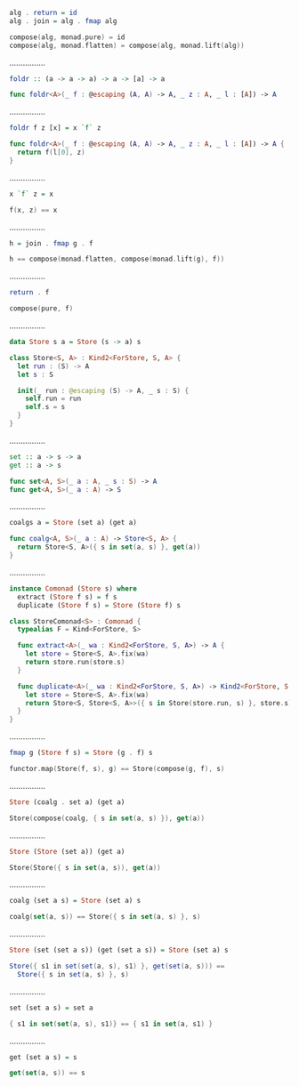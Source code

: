 ```Haskell
alg . return = id
alg . join = alg . fmap alg
```
```swift
compose(alg, monad.pure) = id
compose(alg, monad.flatten) = compose(alg, monad.lift(alg))
```
................
```Haskell
foldr :: (a -> a -> a) -> a -> [a] -> a
```
```swift
func foldr<A>(_ f : @escaping (A, A) -> A, _ z : A, _ l : [A]) -> A
```
................
```Haskell
foldr f z [x] = x `f` z
```
```swift
func foldr<A>(_ f : @escaping (A, A) -> A, _ z : A, _ l : [A]) -> A {
  return f(l[0], z)
}
```
................
```Haskell
x `f` z = x
```
```swift
f(x, z) == x
```
................
```Haskell
h = join . fmap g . f
```
```swift
h == compose(monad.flatten, compose(monad.lift(g), f))
```
................
```Haskell
return . f
```
```swift
compose(pure, f)
```
................
```Haskell
data Store s a = Store (s -> a) s
```
```swift
class Store<S, A> : Kind2<ForStore, S, A> {
  let run : (S) -> A
  let s : S

  init(_ run : @escaping (S) -> A, _ s : S) {
    self.run = run
    self.s = s
  }
}
```
................
```Haskell
set :: a -> s -> a
get :: a -> s
```
```swift
func set<A, S>(_ a : A, _ s : S) -> A
func get<A, S>(_ a : A) -> S
```
................
```Haskell
coalgs a = Store (set a) (get a)
```
```swift
func coalg<A, S>(_ a : A) -> Store<S, A> {
  return Store<S, A>({ s in set(a, s) }, get(a))
}
```
................
```Haskell
instance Comonad (Store s) where
  extract (Store f s) = f s
  duplicate (Store f s) = Store (Store f) s
```
```swift
class StoreComonad<S> : Comonad {
  typealias F = Kind<ForStore, S>

  func extract<A>(_ wa : Kind2<ForStore, S, A>) -> A {
    let store = Store<S, A>.fix(wa)
    return store.run(store.s)
  }

  func duplicate<A>(_ wa : Kind2<ForStore, S, A>) -> Kind2<ForStore, S, Kind2<ForStore, S, A>> {
    let store = Store<S, A>.fix(wa)
    return Store<S, Store<S, A>>({ s in Store(store.run, s) }, store.s)
  }
}
```
................
```Haskell
fmap g (Store f s) = Store (g . f) s
```
```swift
functor.map(Store(f, s), g) == Store(compose(g, f), s)
```
................
```Haskell
Store (coalg . set a) (get a)
```
```swift
Store(compose(coalg, { s in set(a, s) }), get(a))
```
................
```Haskell
Store (Store (set a)) (get a)
```
```swift
Store(Store({ s in set(a, s)), get(a))
```
................
```Haskell
coalg (set a s) = Store (set a) s
```
```swift
coalg(set(a, s)) == Store({ s in set(a, s) }, s)
```
................
```Haskell
Store (set (set a s)) (get (set a s)) = Store (set a) s
```
```scala
Store({ s1 in set(set(a, s), s1) }, get(set(a, s))) ==
  Store({ s in set(a, s) }, s)
```
................
```Haskell
set (set a s) = set a
```
```swift
{ s1 in set(set(a, s), s1)} == { s1 in set(a, s1) }
```
................
```Haskell
get (set a s) = s
```
```swift
get(set(a, s)) == s
```
